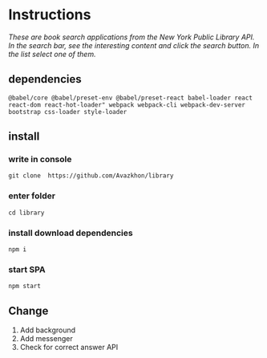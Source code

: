 # Instructions

*These are book search applications from the New York Public Library API.
In the search bar, see the interesting content and click the search button. In the list select one of them.*

## dependencies
`
 @babel/core
 @babel/preset-env
 @babel/preset-react
 babel-loader
 react
 react-dom
 react-hot-loader"
 webpack
 webpack-cli
 webpack-dev-server
 bootstrap
 css-loader
 style-loader
`

## install

### write in console
`git clone  https://github.com/Avazkhon/library`

### enter folder
`cd library`

### install download dependencies
`npm i`

### start SPA
`npm start`

## Change 

1. Add background
1. Add messenger
1. Check for correct answer API
